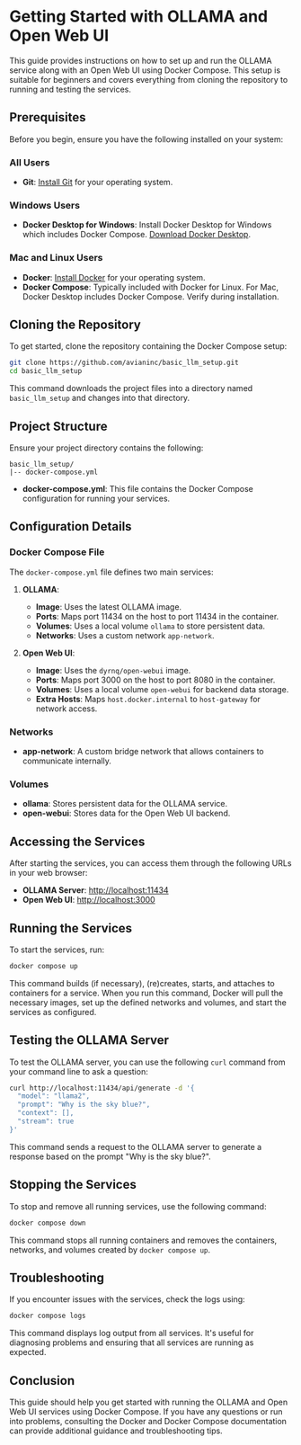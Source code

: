 # Getting Started with OLLAMA and Open Web UI

This guide provides instructions on how to set up and run the OLLAMA service along with an Open Web UI using Docker Compose. This setup is suitable for beginners and covers everything from cloning the repository to running and testing the services.

## Prerequisites

Before you begin, ensure you have the following installed on your system:

### All Users
- **Git**: [Install Git](https://git-scm.com/book/en/v2/Getting-Started-Installing-Git) for your operating system.

### Windows Users
- **Docker Desktop for Windows**: Install Docker Desktop for Windows which includes Docker Compose. [Download Docker Desktop](https://docs.docker.com/docker-for-windows/install/).

### Mac and Linux Users
- **Docker**: [Install Docker](https://docs.docker.com/get-docker/) for your operating system.
- **Docker Compose**: Typically included with Docker for Linux. For Mac, Docker Desktop includes Docker Compose. Verify during installation.

## Cloning the Repository

To get started, clone the repository containing the Docker Compose setup:

```bash
git clone https://github.com/avianinc/basic_llm_setup.git
cd basic_llm_setup
```

This command downloads the project files into a directory named `basic_llm_setup` and changes into that directory.

## Project Structure

Ensure your project directory contains the following:
```
basic_llm_setup/
|-- docker-compose.yml
```

- **docker-compose.yml**: This file contains the Docker Compose configuration for running your services.

## Configuration Details

### Docker Compose File

The `docker-compose.yml` file defines two main services:

1. **OLLAMA**:
   - **Image**: Uses the latest OLLAMA image.
   - **Ports**: Maps port 11434 on the host to port 11434 in the container.
   - **Volumes**: Uses a local volume `ollama` to store persistent data.
   - **Networks**: Uses a custom network `app-network`.

2. **Open Web UI**:
   - **Image**: Uses the `dyrnq/open-webui` image.
   - **Ports**: Maps port 3000 on the host to port 8080 in the container.
   - **Volumes**: Uses a local volume `open-webui` for backend data storage.
   - **Extra Hosts**: Maps `host.docker.internal` to `host-gateway` for network access.

### Networks

- **app-network**: A custom bridge network that allows containers to communicate internally.

### Volumes

- **ollama**: Stores persistent data for the OLLAMA service.
- **open-webui**: Stores data for the Open Web UI backend.

## Accessing the Services

After starting the services, you can access them through the following URLs in your web browser:

- **OLLAMA Server**: [http://localhost:11434](http://localhost:11434)
- **Open Web UI**: [http://localhost:3000](http://localhost:3000)

## Running the Services

To start the services, run:

```bash
docker compose up
```

This command builds (if necessary), (re)creates, starts, and attaches to containers for a service. When you run this command, Docker will pull the necessary images, set up the defined networks and volumes, and start the services as configured.

## Testing the OLLAMA Server

To test the OLLAMA server, you can use the following `curl` command from your command line to ask a question:

```bash
curl http://localhost:11434/api/generate -d '{
  "model": "llama2",
  "prompt": "Why is the sky blue?",
  "context": [],
  "stream": true
}'
```

This command sends a request to the OLLAMA server to generate a response based on the prompt "Why is the sky blue?".

## Stopping the Services

To stop and remove all running services, use the following command:

```bash
docker compose down
```

This command stops all running containers and removes the containers, networks, and volumes created by `docker compose up`.

## Troubleshooting

If you encounter issues with the services, check the logs using:

```bash
docker compose logs
```

This command displays log output from all services. It's useful for diagnosing problems and ensuring that all services are running as expected.

## Conclusion

This guide should help you get started with running the OLLAMA and Open Web UI services using Docker Compose. If you have any questions or run into problems, consulting the Docker and Docker Compose documentation can provide additional guidance and troubleshooting tips.

